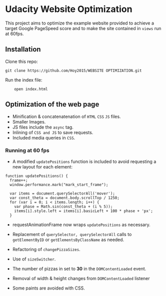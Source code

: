 # Udacity Website Optimization
This project aims to optimize the example website provided to achieve a target Google PageSpeed score and to make the site contained in ```views``` run at 60fps.

## Installation

Clone this repo:
```
git clone https://github.com/Hoy2015/WEBSITE OPTIMIZATION.git
```
Run the index file:
```
    open index.html
```

## Optimization of the web page

- Minification & concatenatenation of `HTML` `CSS` `JS` files.
- Smaller Images.
- JS files include the `async` tag.
- Inlining of `CSS and JS` to save requests.
- Included media queries in `CSS`.


### Running at 60 fps
- A modified `updatePositions` function is included to avoid requesting a new layout for each element:

```
function updatePositions() {
  frame++;
  window.performance.mark("mark_start_frame");

  var items = document.querySelectorAll('mover');
  var const_theta = document.body.scrollTop / 1250;
  for (var i = 0; i < items.length; i++) {
    var phase = Math.sin(const_theta + (i % 5));
    items[i].style.left = items[i].basicLeft + 100 * phase + 'px';
  }
```

- requestAnimationFrame now wraps `updatePositions` as necessary.
- Replacement of  `querySelector, querySelectorAll` calls to `getElementByID`
or `getElementsByClassName` as needed.

- Refactoring of `changePizzaSizes`.
- Use of `sizeSwitcher`.

- The number of pizzas in set to **30** in the `DOMContentLoaded` event.

- Removal of width & height changes from `DOMContentLoaded` listener
- Some paints are avoided with CSS.
 

